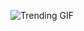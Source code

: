 ![Trending GIF](https://media0.giphy.com/media/v1.Y2lkPThiYjIxNzcyMmY2bmdhdzliaXZiZ3diNjc3ajJzNmxnaDYxYjQzanphMG82ZzRlbCZlcD12MV9naWZzX3NlYXJjaCZjdD1n/NHUONhmbo448/giphy.gif)
